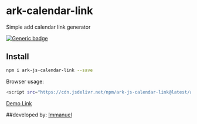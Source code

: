 # ark-calendar-link

Simple add calendar link generator

[![Generic badge](https://img.shields.io/badge/ark--js--calendar--link-green)](https://www.npmjs.com/package/ark-js-calendar-link/)

## Install

```bash
npm i ark-js-calendar-link --save
```

Browser usage:
```bash
<script src="https://cdn.jsdelivr.net/npm/ark-js-calendar-link@latest/ark-calendar-link.js"></script>
```

[Demo Link](https://immi5556.github.io/ark-calendar-link/ "Demo Link")


##developed by:  [Immanuel](https://immi5556.github.io/ark-calendar-link/ "Immanuel")